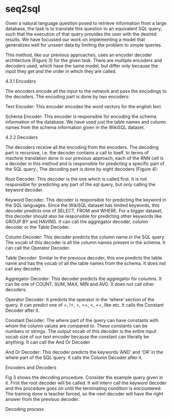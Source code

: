 # seq2sql

Given a natural language question posed to retrieve information from a large database, the task is to translate this question to an equivalent SQL query, such that the execution of that query provides the user with the desired results. We have focussed our work on implementing a model that generalizes well for unseen data by limiting the problem to simple queries.

This method, like our previous approaches, uses an encoder decoder architecture (Figure 3) for the given task. There are multiple encoders and decoders used, which have the same model, but differ only because the input they get and the order in which they are called.

4.3.1 Encoders

The encoders encode all the input to the network and pass the encodings to the decoders. 
The encoding part is done by two encoders:


Text Encoder: This encoder encodes the word vectors for the english text.

Schema Encoder: This encoder is responsible for encoding the schema information of the database. We have used just the table names and column names from the schema information given in the WikiSQL dataset.  

4.3.2 Decoders

The decoders receive all the encoding from the encoders. The decoding part is recursive, i.e. the decoder contains a call to itself. In terms of machine translation done in our previous approach, each of the RNN cell is a decoder in this method and is responsible for predicting a specific part of the SQL query.,  The decoding part is done by eight decoders (Figure 4):

Root Decoder: This decoder is the one which is called first. It is not responsible for predicting any part of the sql query, but only calling the keyword decoder. 

Keyword Decoder:  This decoder is responsible for predicting the keyword in the SQL languages. Since the WikiSQL dataset has limited keywords, this decoder predicts one of SELECT, FROM and WHERE. For a bigger dataset, this decoder should also be responsible for predicting other keywords like GROUP BY and HAVING. It can call the aggregator decoder, column decoder or the Table Decoder.

Column Decoder: This decoder predicts the column name in the SQL query. The vocab of this decoder is all the column names present in the schema. It can call the Operator Decoder. 

Table Decoder: Similar to the previous decoder, this one predicts the table name and has the vocab of all the table names from the schema. It does not call any decoder.

Aggregator Decoder: This decoder predicts the aggregator for columns. It can be one of COUNT, SUM, MAX, MIN and AVG. It does not call other decoders.

Operator Decoder: It predicts the operator in the ‘where’ section of the query. It can predict one of =, !=, >, >=, <, <=, like etc. It calls the Constant Decoder after it.

Constant Decoder: The where part of the query can have constants with whom the column values are compared to. These constants can be numbers or strings. The output vocab of this decoder is the entire input vocab size of our text encoder because the constant can literally be anything. It can call the And Or Decoder 

And Or Decoder: This decoder predicts the keywords ‘AND’ and ‘OR’ in the where part of the SQL query. It calls the Column Decoder after it.



	
Encoders and Decoders

Fig 3 shows the decoding procedure. Consider the example query given in it. First the root decoder will be called. It will intern call the keyword decoder and this procedure goes on until the terminating condition is encountered. The training done is teacher forced, so the next decoder will have the right answer from the previous decoder. 





Decoding process
